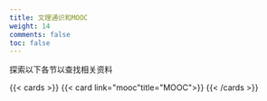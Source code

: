 ```yaml
---
title: 文理通识和MOOC
weight: 14
comments: false
toc: false
---
```

探索以下各节以查找相关资料
<!--more-->
{{< cards >}}
{{< card link="mooc"title="MOOC">}}
{{< /cards >}}
